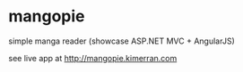 mangopie
========

simple manga reader (showcase ASP.NET MVC + AngularJS)


see live app at http://mangopie.kimerran.com
